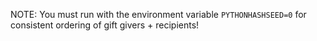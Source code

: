 NOTE: You must run with the environment variable `PYTHONHASHSEED=0` for consistent ordering of gift givers + recipients!